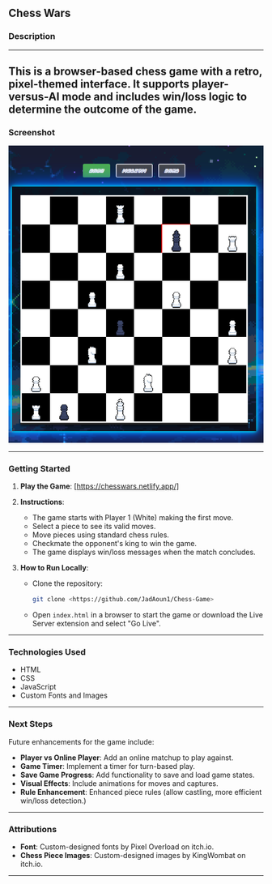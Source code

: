 
## Chess Wars

### Description

---

This is a browser-based chess game with a retro, pixel-themed interface. It supports player-versus-AI mode and includes win/loss logic to determine the outcome of the game.  
---

### Screenshot

![Game Screenshot](assets/images/chess-game-screenshot.png)

---

### Getting Started

1. **Play the Game**: [https://chesswars.netlify.app/]  

2. **Instructions**:
   - The game starts with Player 1 (White) making the first move.
   - Select a piece to see its valid moves.
   - Move pieces using standard chess rules.
   - Checkmate the opponent's king to win the game.
   - The game displays win/loss messages when the match concludes.

3. **How to Run Locally**:
   - Clone the repository:
     ```bash
     git clone <https://github.com/JadAoun1/Chess-Game>
     ```
   - Open `index.html` in a browser to start the game or download the Live Server extension and select "Go Live".

---

### Technologies Used
- HTML
- CSS
- JavaScript 
- Custom Fonts and Images

---

### Next Steps
Future enhancements for the game include:
- **Player vs Online Player**: Add an online matchup to play against.
- **Game Timer**: Implement a timer for turn-based play.
- **Save Game Progress**: Add functionality to save and load game states.
- **Visual Effects**: Include animations for moves and captures.
- **Rule Enhancement**: Enhanced piece rules (allow castling, more efficient win/loss detection.)


---

### Attributions
- **Font**: Custom-designed fonts by Pixel Overload on itch.io.
- **Chess Piece Images**: Custom-designed images by KingWombat on itch.io.  

---
